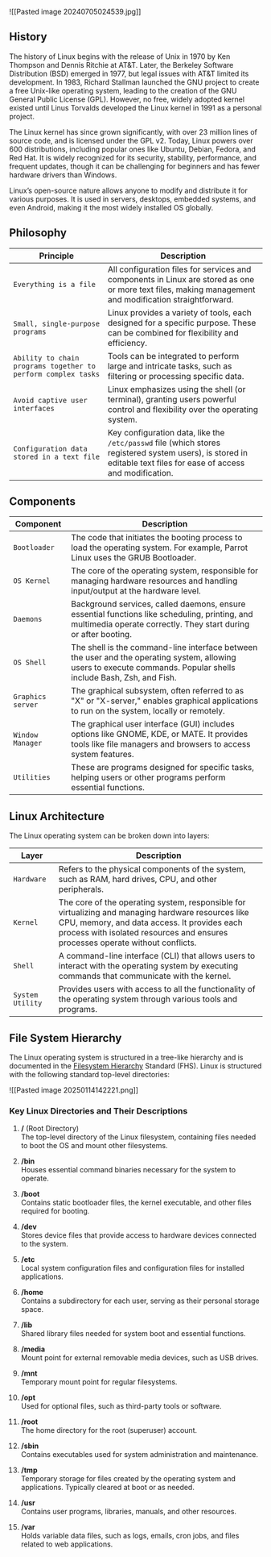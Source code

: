 ![[Pasted image 20240705024539.jpg]]

## History 
The history of Linux begins with the release of Unix in 1970 by Ken Thompson and Dennis Ritchie at AT&T. Later, the Berkeley Software Distribution (BSD) emerged in 1977, but legal issues with AT&T limited its development. In 1983, Richard Stallman launched the GNU project to create a free Unix-like operating system, leading to the creation of the GNU General Public License (GPL). However, no free, widely adopted kernel existed until Linus Torvalds developed the Linux kernel in 1991 as a personal project.

The Linux kernel has since grown significantly, with over 23 million lines of source code, and is licensed under the GPL v2. Today, Linux powers over 600 distributions, including popular ones like Ubuntu, Debian, Fedora, and Red Hat. It is widely recognized for its security, stability, performance, and frequent updates, though it can be challenging for beginners and has fewer hardware drivers than Windows.

Linux’s open-source nature allows anyone to modify and distribute it for various purposes. It is used in servers, desktops, embedded systems, and even Android, making it the most widely installed OS globally. 

## Philosophy
| **Principle**                                                 | **Description**                                                                                                                                                   |
| ------------------------------------------------------------- | ----------------------------------------------------------------------------------------------------------------------------------------------------------------- |
| `Everything is a file`                                        | All configuration files for services and components in Linux are stored as one or more text files, making management and modification straightforward.            |
| `Small, single-purpose programs`                              | Linux provides a variety of tools, each designed for a specific purpose. These can be combined for flexibility and efficiency.                                    |
| `Ability to chain programs together to perform complex tasks` | Tools can be integrated to perform large and intricate tasks, such as filtering or processing specific data.                                                      |
| `Avoid captive user interfaces`                               | Linux emphasizes using the shell (or terminal), granting users powerful control and flexibility over the operating system.                                        |
| `Configuration data stored in a text file`                    | Key configuration data, like the `/etc/passwd` file (which stores registered system users), is stored in editable text files for ease of access and modification. |

## Components
| **Component**     | **Description**                                                                                                                                                    |
| ----------------- | ------------------------------------------------------------------------------------------------------------------------------------------------------------------ |
| `Bootloader`      | The code that initiates the booting process to load the operating system. For example, Parrot Linux uses the GRUB Bootloader.                                      |
| `OS Kernel`       | The core of the operating system, responsible for managing hardware resources and handling input/output at the hardware level.                                     |
| `Daemons`         | Background services, called daemons, ensure essential functions like scheduling, printing, and multimedia operate correctly. They start during or after booting.   |
| `OS Shell`        | The shell is the command-line interface between the user and the operating system, allowing users to execute commands. Popular shells include Bash, Zsh, and Fish. |
| `Graphics server` | The graphical subsystem, often referred to as "X" or "X-server," enables graphical applications to run on the system, locally or remotely.                         |
| `Window Manager`  | The graphical user interface (GUI) includes options like GNOME, KDE, or MATE. It provides tools like file managers and browsers to access system features.         |
| `Utilities`       | These are programs designed for specific tasks, helping users or other programs perform essential functions.                                                       |

## Linux Architecture
The Linux operating system can be broken down into layers:

| **Layer**        | **Description**                                                                                                                                                                                                                     |
| ---------------- | ----------------------------------------------------------------------------------------------------------------------------------------------------------------------------------------------------------------------------------- |
| `Hardware`       | Refers to the physical components of the system, such as RAM, hard drives, CPU, and other peripherals.                                                                                                                              |
| `Kernel`         | The core of the operating system, responsible for virtualizing and managing hardware resources like CPU, memory, and data access. It provides each process with isolated resources and ensures processes operate without conflicts. |
| `Shell`          | A command-line interface (CLI) that allows users to interact with the operating system by executing commands that communicate with the kernel.                                                                                      |
| `System Utility` | Provides users with access to all the functionality of the operating system through various tools and programs.                                                                                                                     |
## File System Hierarchy

The Linux operating system is structured in a tree-like hierarchy and is documented in the [Filesystem Hierarchy](http://www.pathname.com/fhs/) Standard (FHS). Linux is structured with the following standard top-level directories:

![[Pasted image 20250114142221.png]]

### Key Linux Directories and Their Descriptions

1. **/** (Root Directory)  
    The top-level directory of the Linux filesystem, containing files needed to boot the OS and mount other filesystems.
    
2. **/bin**  
    Houses essential command binaries necessary for the system to operate.
    
3. **/boot**  
    Contains static bootloader files, the kernel executable, and other files required for booting.
    
4. **/dev**  
    Stores device files that provide access to hardware devices connected to the system.
    
5. **/etc**  
    Local system configuration files and configuration files for installed applications.
    
6. **/home**  
    Contains a subdirectory for each user, serving as their personal storage space.
    
7. **/lib**  
    Shared library files needed for system boot and essential functions.
    
8. **/media**  
    Mount point for external removable media devices, such as USB drives.
    
9. **/mnt**  
    Temporary mount point for regular filesystems.
    
10. **/opt**  
    Used for optional files, such as third-party tools or software.
    
11. **/root**  
    The home directory for the root (superuser) account.
    
12. **/sbin**  
    Contains executables used for system administration and maintenance.
    
13. **/tmp**  
    Temporary storage for files created by the operating system and applications. Typically cleared at boot or as needed.
    
14. **/usr**  
    Contains user programs, libraries, manuals, and other resources.
    
15. **/var**  
    Holds variable data files, such as logs, emails, cron jobs, and files related to web applications.